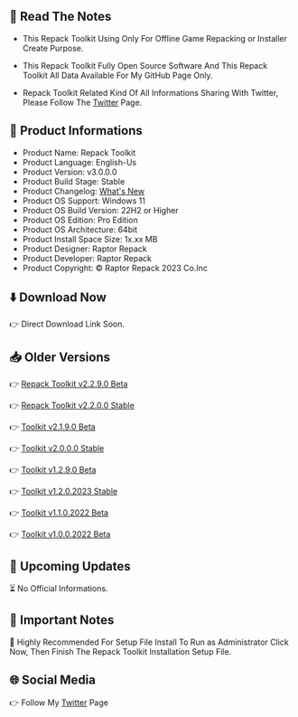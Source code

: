 📝 Read The Notes
-----------------

- This Repack Toolkit Using Only For Offline Game Repacking or Installer Create Purpose.

- This Repack Toolkit Fully Open Source Software And This Repack Toolkit All Data Available For My GitHub Page Only.

- Repack Toolkit Related Kind Of All Informations Sharing With Twitter, Please Follow The [Twitter](https://www.twitter.com/raptorrepack)
 Page.

🧾 Product Informations
-----------------------
- Product Name: Repack Toolkit
- Product Language: English-Us
- Product Version: v3.0.0.0 
- Product Build Stage: Stable 
- Product Changelog: [What's New](url)
- Product OS Support: Windows 11
- Product OS Build Version: 22H2 or Higher
- Product OS Edition: Pro Edition
- Product OS Architecture: 64bit
- Product Install Space Size: 1x.xx MB
- Product Designer: Raptor Repack
- Product Developer: Raptor Repack
- Product Copyright: © Raptor Repack 2023 Co.Inc

⬇️ Download Now 
---------------
👉 Direct Download Link Soon.

📥 Older Versions
-----------------
👉 [Repack Toolkit v2.2.9.0 Beta](https://github.com/RaptorRepack/RepackToolkit/releases/tag/v2.2.9)

👉 [Repack Toolkit v2.2.0.0 Stable](https://github.com/RaptorRepack/RepackToolkit/releases/tag/v2.2.0)

👉 [Toolkit v2.1.9.0 Beta](https://github.com/RaptorRepack/RepackToolkit/releases/tag/v2.1.9)

👉 [Toolkit v2.0.0.0 Stable](https://github.com/RaptorRepack/RepackToolkit/releases/tag/v2.0.0)

👉 [Toolkit v1.2.9.0 Beta](https://github.com/RaptorRepack/RepackToolkit/releases/tag/v1.2.9)

👉 [Toolkit v1.2.0.2023 Stable](https://github.com/RaptorRepack/RepackToolkit/releases/tag/v1.2.0)

👉 [Toolkit v1.1.0.2022 Beta](https://github.com/RaptorRepack/RepackToolkit/releases/tag/v1.1.0)

👉 [Toolkit v1.0.0.2022 Beta](https://github.com/RaptorRepack/RepackToolkit/releases/tag/v1.0.0)

📢 Upcoming Updates 
-------------------
⏳ No Official Informations.


📝 Important Notes
------------------

🔴 Highly Recommended For Setup File Install To Run as Administrator Click Now, Then Finish The Repack Toolkit Installation Setup File.


🌐 Social Media
---------------
👉 Follow My [Twitter](https://www.twitter.com/raptorrepack) Page
